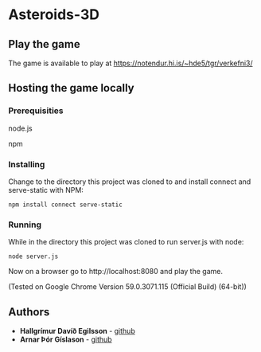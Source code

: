 # Asteroids-3D

## Play the game

The game is available to play at https://notendur.hi.is/~hde5/tgr/verkefni3/

## Hosting the game locally

### Prerequisities

node.js

npm

### Installing
Change to the directory this project was cloned to and install connect and serve-static with NPM:
```
npm install connect serve-static
```
### Running
While in the directory this project was cloned to run server.js with node:
```
node server.js
```
Now on a browser go to http://localhost:8080 and play the game.

(Tested on Google Chrome Version 59.0.3071.115 (Official Build) (64-bit))

## Authors

* **Hallgrímur Davíð Egilsson** - [github](https://github.com/hallgrimur1471)
* **Arnar Þór Gíslason** - [github](https://github.com/https://github.com/arnargisla)